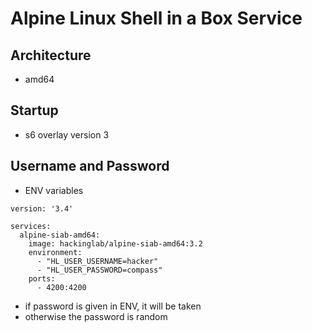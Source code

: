 # Alpine Linux Shell in a Box Service
## Architecture
* amd64

## Startup
* s6 overlay version 3

## Username and Password
* ENV variables
```
version: '3.4'

services:
  alpine-siab-amd64:
    image: hackinglab/alpine-siab-amd64:3.2
    environment:
      - "HL_USER_USERNAME=hacker"
      - "HL_USER_PASSWORD=compass"
    ports:
      - 4200:4200
```

* if password is given in ENV, it will be taken
* otherwise the password is random


